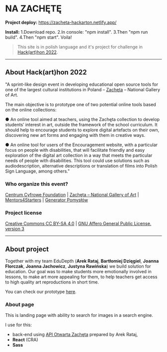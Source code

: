 # NA ZACHĘTĘ

**Project deploy:** https://zacheta-hackarton.netlify.app/

**Install:** 1.Download repo. 2.In console: "npm install". 3.Then "npm run build". 4.Then "npm start". Voila!

>This site is in polish language and it's project for challenge in [Hack(art)hon 2022](https://hackarthon.pl/). 

-----------------------------------------------------------------

## About Hack(art)hon 2022

"A sprint-like design event in developing educational open source tools for one of the largest cultural institutions in Poland – [Zachęta](https://zacheta.art.pl/en/?setlang=1) – National Gallery of Art.

The main objective is to prototype one of two potential online tools based on the online collections:

● An online tool aimed at teachers, using the Zachęta collection to develop students’ interest in art, outside the framework of the school curriculum. It should help to encourage students to explore digital artefacts on their own, discovering new art forms and engaging with them in creative ways.

● An online tool for users of the Encouragement website, with a particular focus on people with disabilities, that will facilitate friendly and easy exploration of the digital art collection in a way that meets the particular needs of people with disabilities. This tool could use solutions such as audiodescription, alternative descriptions or translation of films into Polish Sign Language, among others."

### Who organize this event?
[Centrum Cyfrowe Foundation](https://centrumcyfrowe.pl/en/homepage/) | [Zachęta – National Gallery of Art](https://zacheta.art.pl/en/?setlang=1) | [Mentors4Starters](https://mentors4starters.pl/) | [Generator Pomysłów](https://generatorpomyslow.pl/)

### Project license
[Creative Commons CC BY-SA 4.0](https://creativecommons.org/licenses/by-sa/4.0/) | [GNU Affero General Public License, version 3](https://www.gnu.org/licenses/agpl-3.0.en.html)

-----------------------------------------------------------------

## About project

Together with my team EduDepth (**Arek Rataj**, **Bartłomiej Dzięgiel**, **Joanna Florczak**, **Joanna Jachowicz**, **Justyna Rawińska**) we build solution for education. Our goal was to make students more emotionally involved in lessons, to make art more appealing for them, to help teachers get access to high quality art reproductions in short time. 

You can check our prototype [here](https://drive.google.com/file/d/1INO2CvB2Oz1WppX7-TFq4Mt_iyq3oys4/view?usp=sharing).

### About page

This is landing page with ability to search for images in a search engine. 

I use for this:
- back-end using [API Otwarta Zachęta](https://zacheta.art.pl/pl/popc) prepared by Arek Rataj,
- **React** (CRA)
- **Sass**
